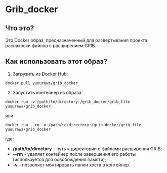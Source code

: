 # Grib_docker
## Что это?
Это Docker образ, предназначенный для развертывания проекта распаковки файлов с расширением GRIB.
## Как использовать этот образ?

1. Загрузить из Docker Hub: 
```
docker pull yuuurewa/grib_docker
```

2. Запустить контейнер из образа: 
```
docker run -v /path/to/directory:/grib_docker/grib_file yuuurewa/grib_docker
``` 
или 
```
docker run --rm -v /path/to/directory:/grib_docker/grib_file yuuurewa/grib_docker
```

где: 
+ **/path/to/directory** - путь к директории с файлами расширения GRIB; 
+ **--rm** - удаляет контейнер после завершения его работы (используется для освобождения памяти); 
+ **-v** - позволяет монтировать папки хоста в контейнер.
